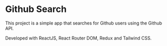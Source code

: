 # Github Search

This project is a simple app that searches for Github users using the Github API.

Developed with ReactJS, React Router DOM, Redux and Tailwind CSS.
